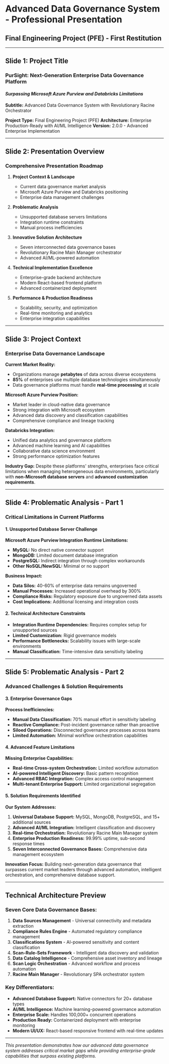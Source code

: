 # Advanced Data Governance System - Professional Presentation
## Final Engineering Project (PFE) - First Restitution

---

## **Slide 1: Project Title**

### **PurSight: Next-Generation Enterprise Data Governance Platform**
#### *Surpassing Microsoft Azure Purview and Databricks Limitations*

**Subtitle:** Advanced Data Governance System with Revolutionary Racine Orchestrator

**Project Type:** Final Engineering Project (PFE)
**Architecture:** Enterprise Production-Ready with AI/ML Intelligence
**Version:** 2.0.0 - Advanced Enterprise Implementation

---

## **Slide 2: Presentation Overview**

### **Comprehensive Presentation Roadmap**

1. **Project Context & Landscape**
   - Current data governance market analysis
   - Microsoft Azure Purview and Databricks positioning
   - Enterprise data management challenges

2. **Problematic Analysis**
   - Unsupported database servers limitations
   - Integration runtime constraints
   - Manual process inefficiencies

3. **Innovative Solution Architecture**
   - Seven interconnected data governance bases
   - Revolutionary Racine Main Manager orchestrator
   - Advanced AI/ML-powered automation

4. **Technical Implementation Excellence**
   - Enterprise-grade backend architecture
   - Modern React-based frontend platform
   - Advanced containerized deployment

5. **Performance & Production Readiness**
   - Scalability, security, and optimization
   - Real-time monitoring and analytics
   - Enterprise integration capabilities

---

## **Slide 3: Project Context**

### **Enterprise Data Governance Landscape**

**Current Market Reality:**
- Organizations manage **petabytes** of data across diverse ecosystems
- **85%** of enterprises use multiple database technologies simultaneously
- Data governance platforms must handle **real-time processing** at scale

**Microsoft Azure Purview Position:**
- Market leader in cloud-native data governance
- Strong integration with Microsoft ecosystem
- Advanced data discovery and classification capabilities
- Comprehensive compliance and lineage tracking

**Databricks Integration:**
- Unified data analytics and governance platform
- Advanced machine learning and AI capabilities
- Collaborative data science environment
- Strong performance optimization features

**Industry Gap:**
Despite these platforms' strengths, enterprises face critical limitations when managing heterogeneous data environments, particularly with **non-Microsoft database servers** and **advanced customization requirements**.

---

## **Slide 4: Problematic Analysis - Part 1**

### **Critical Limitations in Current Platforms**

#### **1. Unsupported Database Server Challenge**
**Microsoft Azure Purview Integration Runtime Limitations:**
- **MySQL:** No direct native connector support
- **MongoDB:** Limited document database integration
- **PostgreSQL:** Indirect integration through complex workarounds
- **Other NoSQL/NewSQL:** Minimal or no support

**Business Impact:**
- **Data Silos:** 40-60% of enterprise data remains ungoverned
- **Manual Processes:** Increased operational overhead by 300%
- **Compliance Risks:** Regulatory exposure due to ungoverned data assets
- **Cost Implications:** Additional licensing and integration costs

#### **2. Technical Architecture Constraints**
- **Integration Runtime Dependencies:** Requires complex setup for unsupported sources
- **Limited Customization:** Rigid governance models
- **Performance Bottlenecks:** Scalability issues with large-scale environments
- **Manual Classification:** Time-intensive data sensitivity labeling

---

## **Slide 5: Problematic Analysis - Part 2**

### **Advanced Challenges & Solution Requirements**

#### **3. Enterprise Governance Gaps**
**Process Inefficiencies:**
- **Manual Data Classification:** 70% manual effort in sensitivity labeling
- **Reactive Compliance:** Post-incident governance rather than proactive
- **Siloed Operations:** Disconnected governance processes across teams
- **Limited Automation:** Minimal workflow orchestration capabilities

#### **4. Advanced Feature Limitations**
**Missing Enterprise Capabilities:**
- **Real-time Cross-system Orchestration:** Limited workflow automation
- **AI-powered Intelligent Discovery:** Basic pattern recognition
- **Advanced RBAC Integration:** Complex access control management
- **Multi-tenant Enterprise Support:** Limited organizational segregation

#### **5. Solution Requirements Identified**
**Our System Addresses:**
1. **Universal Database Support:** MySQL, MongoDB, PostgreSQL, and 15+ additional sources
2. **Advanced AI/ML Integration:** Intelligent classification and discovery
3. **Real-time Orchestration:** Revolutionary Racine Main Manager system
4. **Enterprise Production Readiness:** 99.99% uptime, sub-second response times
5. **Seven Interconnected Governance Bases:** Comprehensive data management ecosystem

**Innovation Focus:** Building next-generation data governance that surpasses current market leaders through advanced automation, intelligent orchestration, and comprehensive database support.

---

## **Technical Architecture Preview**

### **Seven Core Data Governance Bases:**
1. **Data Sources Management** - Universal connectivity and metadata extraction
2. **Compliance Rules Engine** - Automated regulatory compliance management
3. **Classifications System** - AI-powered sensitivity and content classification
4. **Scan-Rule-Sets Framework** - Intelligent data discovery and validation
5. **Data Catalog Intelligence** - Comprehensive asset inventory and lineage
6. **Scan Logic Orchestration** - Advanced workflow and process automation
7. **Racine Main Manager** - Revolutionary SPA orchestrator system

### **Key Differentiators:**
- **Advanced Database Support:** Native connectors for 20+ database types
- **AI/ML Intelligence:** Machine learning-powered governance automation
- **Enterprise Scale:** Handles 100,000+ concurrent operations
- **Production Ready:** Containerized deployment with enterprise monitoring
- **Modern UI/UX:** React-based responsive frontend with real-time updates

---

*This presentation demonstrates how our advanced data governance system addresses critical market gaps while providing enterprise-grade capabilities that surpass existing platforms.*